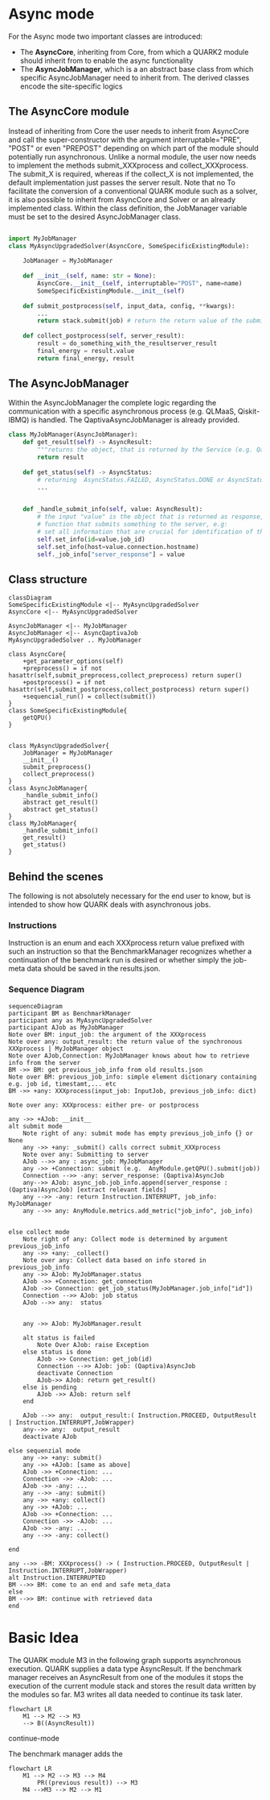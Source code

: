 # Async mode

For the Async mode two important classes are introduced:

- The __AsyncCore__, inheriting from Core, from which a QUARK2 module should inherit from to enable the async functionality
- The __AsyncJobManager__, which is a an abstract base class from which specific AsyncJobManager need to inherit from. The derived classes encode the site-specific logics


## The AsyncCore module

Instead of inheriting from Core the user needs to inherit from AsyncCore and call the super-constructor with the argument interruptable="PRE", "POST" or even "PREPOST" depending on which part of the module should potentially run asynchronous. Unlike a normal module, the user now needs to implement the methods submit_XXXprocess and collect_XXXprocess.
The submit_X is required, whereas if the collect_X is not implemented, the default implementation just passes the server result.
Note that no 
To facilitate the conversion of a conventional QUARK module such as a solver, it is also possible to inherit from AsyncCore and Solver or an already implemented class.
Within the class definition, the JobManager variable must be set to the desired AsyncJobManager class. 

```python

import MyJobManager
class MyAsyncUpgradedSolver(AsyncCore, SomeSpecificExistingModule):
    
    JobManager = MyJobManager
    
    def __init__(self, name: str = None):
        AsyncCore.__init__(self, interruptable="POST", name=name)
        SomeSpecificExistingModule.__init__(self)
    
    def submit_postprocess(self, input_data, config, **kwargs):
        ...        
        return stack.submit(job) # return the return value of the submision 
    
    def collect_postprocess(self, server_result):
        result = do_something_with_the_resultserver_result
        final_energy = result.value
        return final_energy, result
```
## The AsyncJobManager 

Within the AsyncJobManager the complete logic regarding the communication with a specific asynchronous process (e.g. QLMaaS, Qiskit-IBMQ) is handled. The QaptivaAsyncJobManager is already provided. 

```python
class MyJobManager(AsyncJobManager):
    def get_result(self) -> AsyncResult:
        """returns the object, that is returned by the Service (e.g. Qaptiva)"""
        return result
    
    def get_status(self) -> AsyncStatus:
        # returning  AsyncStatus.FAILED, AsyncStatus.DONE or AsyncStatus.SUBMITTED
        ...

    
    def _handle_submit_info(self, value: AsyncResult):
        # the input "value" is the object that is returned as response, when using the 
        # function that submits something to the server, e.g:
        # set all information that are crucial for identification of the job afterwards
        self.set_info(id=value.job_id)
        self.set_info(host=value.connection.hostname)
        self._job_info["server_response"] = value
```

## Class structure

```mermaid
classDiagram
SomeSpecificExistingModule <|-- MyAsyncUpgradedSolver
AsyncCore <|-- MyAsyncUpgradedSolver

AsyncJobManager <|-- MyJobManager
AsyncJobManager <|-- AsyncQaptivaJob
MyAsyncUpgradedSolver .. MyJobManager

class AsyncCore{
    +get_parameter_options(self)
    +preprocess() = if not hasattr(self,submit_preprocess,collect_preprocess) return super()
    +postprocess() = if not hasattr(self,submit_postprocess,collect_postprocess) return super()
    +sequencial_run() = collect(submit())  
}
class SomeSpecificExistingModule{
    getQPU()
}


class MyAsyncUpgradedSolver{
    JobManager = MyJobManager
    __init__() 
    submit_preprocess()
    collect_preprocess()
}
class AsyncJobManager{
    _handle_submit_info()
    abstract get_result()
    abstract get_status()
}
class MyJobManager{
    _handle_submit_info()
    get_result()
    get_status()
}
```

## Behind the scenes

The following is not absolutely necessary for the end user to know, but is intended to show how QUARK deals with asynchronous jobs.

### Instructions

Instruction is an enum and each XXXprocess return value prefixed with such an instruction so that the BenchmarkManager recognizes whether a continuation of the benchmark run is desired or whether simply the job-meta data should be saved in the results.json.

### Sequence Diagram


```mermaid
sequenceDiagram
participant BM as BenchmarkManager
participant any as MyAsyncUpgradedSolver
participant AJob as MyJobManager
Note over BM: input_job: the argument of the XXXprocess
Note over any: output_result: the return value of the synchronous XXXprocess | MyJobManager object
Note over AJob,Connection: MyJobManager knows about how to retrieve info from the server
BM ->> BM: get previous_job_info from old results.json
Note over BM: previous_job_info: simple element dictionary containing e.g. job id, timestamt,... etc
BM ->> +any: XXXprocess(input_job: InputJob, previous_job_info: dict)

Note over any: XXXprocess: either pre- or postprocess

any ->> +AJob: __init__
alt submit mode
    Note right of any: submit mode has empty previous_job_info {} or None
    any ->> +any: _submit() calls correct submit_XXXprocess
    Note over any: Submitting to server
    AJob -->> any : async_job: MyJobManager
    any ->> +Connection: submit (e.g.  AnyModule.getQPU().submit(job))
    Connection -->> -any: server_response: (Qaptiva)AsyncJob
    any-->> AJob: async_job.job_info.append(server_response : (Qaptiva)AsyncJob) [extract relevant fields]
    any -->> -any: return Instruction.INTERRUPT, job_info: MyJobManager
    any -->> any: AnyModule.metrics.add_metric("job_info", job_info)
    

else collect mode
    Note right of any: Collect mode is determined by argument previous_job_info
    any ->> +any: _collect()
    Note over any: Collect data based on info stored in previous_job_info
    any ->> AJob: MyJobManager.status
    AJob ->> +Connection: get_connection
    AJob ->> Connection: get_job_status(MyJobManager.job_info["id"])
    Connection -->> AJob: job status
    AJob -->> any:  status

    
    any ->> AJob: MyJobManager.result

    alt status is failed
        Note Over AJob: raise Exception
    else status is done
        AJob ->> Connection: get_job(id)
        Connection -->> AJob: job: (Qaptiva)AsyncJob
        deactivate Connection
        AJob->> AJob: return get_result()
    else is pending
        AJob ->> AJob: return self 
    end

    AJob -->> any:  output_result:( Instruction.PROCEED, OutputResult | Instruction.INTERRUPT,JobWrapper)
    any-->> any:  output_result
    deactivate AJob

else sequenzial mode
    any ->> +any: submit()
    any ->> +AJob: [same as above]
    AJob ->> +Connection: ...
    Connection ->> -AJob: ...
    AJob ->> -any: ...
    any -->> -any: submit()
    any ->> +any: collect()
    any ->> +AJob: ...
    AJob ->> +Connection: ...
    Connection ->> -AJob: ...
    AJob ->> -any: ...
    any -->> -any: collect()

end

any -->> -BM: XXXprocess() -> ( Instruction.PROCEED, OutputResult | Instruction.INTERRUPT,JobWrapper)
alt Instruction.INTERRUPTED
BM -->> BM: come to an end and safe meta_data
else
BM -->> BM: continue with retrieved data
end
```



# Basic Idea
The QUARK module M3 in the following graph supports asynchronous execution.
QUARK supplies a data type AsyncResult.
If the benchmark manager receives an AsyncResult from one of the modules it stops the execution of the current module 
stack and stores the result data written by the modules so far.
M3 writes all data needed to continue its task later.
```mermaid
flowchart LR
    M1 --> M2 --> M3
    --> B((AsyncResult))
```

continue-mode

The benchmark manager adds the
```mermaid
flowchart LR
    M1 --> M2 --> M3 --> M4
        PR((previous result)) --> M3
    M4 -->M3 --> M2 --> M1

```
